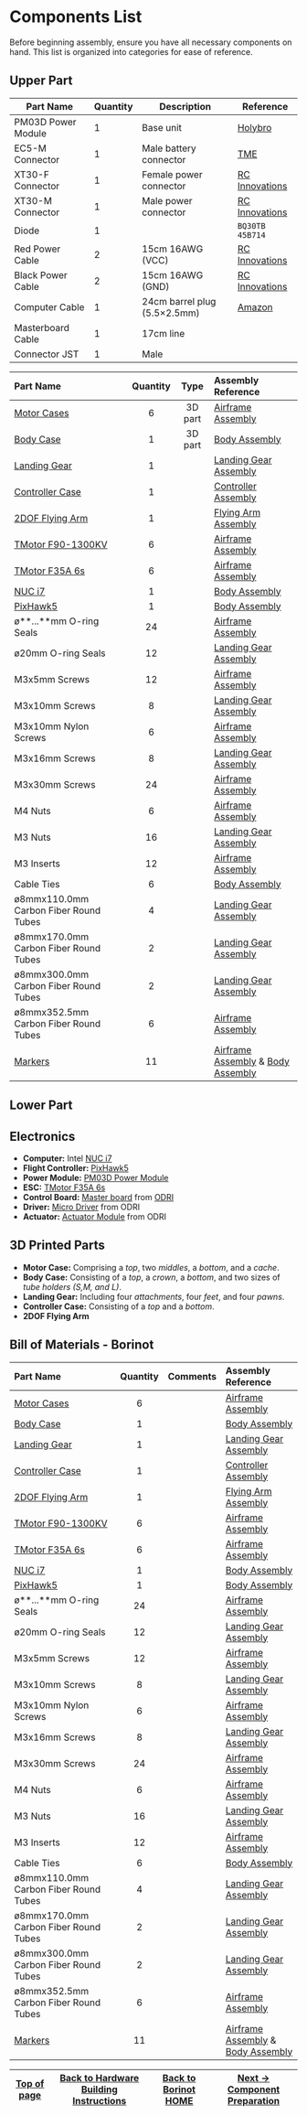 # Components List

Before beginning assembly, ensure you have all necessary components on hand. This list is organized into categories for ease of reference.

## Upper Part

<!-- Put Picture of all the piece of the upper part -->
<!-- Plus comment of the picture -->

| Part Name             | Quantity | Description                          | Reference                                                                                   |
|-----------------------|----------|--------------------------------------|---------------------------------------------------------------------------------------------|
| PM03D Power Module    | 1        | Base unit                            | [Holybro](https://holybro.com/products/pm03d-power-module)                                  |
| EC5-M Connector       | 1        | Male battery connector               | [TME](https://www.tme.eu/es/en/details/ec5-m/dc-power-connectors/amass/)                    |
| XT30-F Connector      | 1        | Female power connector               | [RC Innovations](https://rc-innovations.es/shop/amass-conector-xt30-hembra-xt30u-h)         |
| XT30-M Connector      | 1        | Male power connector                 | [RC Innovations](https://rc-innovations.es/shop/amass-conector-xt30-macho-xt30u-m)          |
| Diode                 | 1        |                                      | `BQ30TB 45B714`                                                                             |
| Red Power Cable       | 2        | 15cm 16AWG (VCC)                     | [RC Innovations](https://rc-innovations.es/shop/Cable-silicona-16AWG-Rojo-1-metro-amass)    |
| Black Power Cable     | 2        | 15cm 16AWG (GND)                     | [RC Innovations](https://rc-innovations.es/shop/cable-de-silicona-26-awg-negro-1-metro)     |
| Computer Cable        | 1        | 24cm barrel plug (5.5×2.5mm)         | [Amazon](https://www.amazon.com/Generic-5-5mm-2-5mm-Right-Pigtail/dp/B07H38LNPD)            |
| Masterboard Cable     | 1        | 17cm line                            |                                                                                             |
| Connector JST         | 1        | Male                                 |                                                                                             |


| Part Name | Quantity | Type | Assembly Reference |
|:-|:-:|:-:|:-|
| [Motor Cases](CAD/motor_case/) | 6 | 3D part | [Airframe Assembly](building_instructions.md#airframe-assembly) |
| [Body Case](CAD/body_case/) | 1 | 3D part | [Body Assembly](building_instructions.md#body-assembly) |
| [Landing Gear](CAD/landing_gear/) | 1 | | [Landing Gear Assembly](building_instructions.md#landing-gear-assembly) |
| [Controller Case](CAD/controller_case/) | 1 | | [Controller Assembly](building_instructions.md#controller-assembly) |
| [2DOF Flying Arm](CAD/flying_arm/) | 1 | | [Flying Arm Assembly](building_instructions.md#flying-arm-assembly) |
| [TMotor F90-1300KV](https://store.tmotor.com/goods.php?id=1064) | 6 | | [Airframe Assembly](building_instructions.md#airframe-assembly) |
| [TMotor F35A 6s](https://store.tmotor.com/goods.php?id=1176) | 6 | | [Airframe Assembly](building_instructions.md#airframe-assembly) |
| [NUC i7](https://ark.intel.com/content/www/us/en/ark/products/series/217835/intel-nuc-kit-with-12th-generation-intel-core-processors.html) | 1 | | [Body Assembly](building_instructions.md#body-assembly) |
| [PixHawk5](https://docs.px4.io/main/en/flight_controller/pixhawk5x.html) | 1 | | [Body Assembly](building_instructions.md#body-assembly) |
| ø**...**mm O-ring Seals | 24 | | [Airframe Assembly](building_instructions.md#airframe-assembly) | <!--Mechanical Components-->
| ø20mm O-ring Seals | 12 | | [Landing Gear Assembly](building_instructions.md#landing-gear-assembly) |
| M3x5mm Screws | 12 | | [Airframe Assembly](building_instructions.md#airframe-assembly) |
| M3x10mm Screws | 8 | | [Landing Gear Assembly](building_instructions.md#landing-gear-assembly) |
| M3x10mm Nylon Screws | 6 | | [Airframe Assembly](building_instructions.md#airframe-assembly) |
| M3x16mm Screws | 8 | | [Landing Gear Assembly](building_instructions.md#landing-gear-assembly) |
| M3x30mm Screws | 24 | | [Airframe Assembly](building_instructions.md#airframe-assembly) |
| M4 Nuts | 6 | | [Airframe Assembly](building_instructions.md#airframe-assembly) |
| M3 Nuts | 16 | | [Landing Gear Assembly](building_instructions.md#landing-gear-assembly) |
| M3 Inserts | 12 | | [Airframe Assembly](building_instructions.md#airframe-assembly) |
| Cable Ties | 6 | | [Body Assembly](building_instructions.md#body-assembly) |
| ø8mmx110.0mm Carbon Fiber Round Tubes | 4 | | [Landing Gear Assembly](building_instructions.md#landing-gear-assembly) |
| ø8mmx170.0mm Carbon Fiber Round Tubes | 2 | | [Landing Gear Assembly](building_instructions.md#landing-gear-assembly) |
| ø8mmx300.0mm Carbon Fiber Round Tubes | 2 | | [Landing Gear Assembly](building_instructions.md#landing-gear-assembly) |
| ø8mmx352.5mm Carbon Fiber Round Tubes | 6 | | [Airframe Assembly](building_instructions.md#airframe-assembly) |
| [Markers](https://optitrack.com/accessories/markers/#mcm-14.0-m4-10) | 11 | | [Airframe Assembly](building_instructions.md#airframe-assembly) & [Body Assembly](building_instructions.md#body-assembly)|


## Lower Part


## Electronics

- **Computer:** Intel [NUC i7](https://ark.intel.com/content/www/us/en/ark/products/series/217835/intel-nuc-kit-with-12th-generation-intel-core-processors.html)
- **Flight Controller:** [PixHawk5](https://docs.px4.io/main/en/flight_controller/pixhawk5x.html)
- **Power Module:** [PM03D Power Module](https://holybro.com/collections/power-modules-pdbs/products/pm03d-power-module)
- **ESC:** [TMotor F35A 6s](https://store.tmotor.com/goods.php?id=1176)
- **Control Board:** [Master board](https://github.com/open-dynamic-robot-initiative/master-board#master-board) from [ODRI](https://github.com/open-dynamic-robot-initiative)
- **Driver:** [Micro Driver](https://github.com/open-dynamic-robot-initiative/open_robot_actuator_hardware/tree/master/electronics/micro_driver_electronics) from ODRI
- **Actuator:** [Actuator Module](https://github.com/open-dynamic-robot-initiative/open_robot_actuator_hardware/blob/master/mechanics/actuator_module_v1/README.md) from ODRI

## 3D Printed Parts

- **Motor Case:** Comprising a *top*, two *middles*, a *bottom*, and a *cache*.
- **Body Case:** Consisting of a *top*, a *crown*, a *bottom*, and two sizes of *tube holders (S,M, and L)*.
- **Landing Gear:** Including four *attachments*, four *feet*, and four *pawns*.
- **Controller Case:** Consisting of a *top* and a *bottom*.
- **2DOF Flying Arm**

## Bill of Materials - Borinot

| Part Name | Quantity | Comments | Assembly Reference |
|:-|:-:|:-:|:-|
| [Motor Cases](CAD/motor_case/) | 6 | | [Airframe Assembly](building_instructions.md#airframe-assembly) |
| [Body Case](CAD/body_case/) | 1 | | [Body Assembly](building_instructions.md#body-assembly) |
| [Landing Gear](CAD/landing_gear/) | 1 | | [Landing Gear Assembly](building_instructions.md#landing-gear-assembly) |
| [Controller Case](CAD/controller_case/) | 1 | | [Controller Assembly](building_instructions.md#controller-assembly) |
| [2DOF Flying Arm](CAD/flying_arm/) | 1 | | [Flying Arm Assembly](building_instructions.md#flying-arm-assembly) |
| [TMotor F90-1300KV](https://store.tmotor.com/goods.php?id=1064) | 6 | | [Airframe Assembly](building_instructions.md#airframe-assembly) |
| [TMotor F35A 6s](https://store.tmotor.com/goods.php?id=1176) | 6 | | [Airframe Assembly](building_instructions.md#airframe-assembly) |
| [NUC i7](https://ark.intel.com/content/www/us/en/ark/products/series/217835/intel-nuc-kit-with-12th-generation-intel-core-processors.html) | 1 | | [Body Assembly](building_instructions.md#body-assembly) |
| [PixHawk5](https://docs.px4.io/main/en/flight_controller/pixhawk5x.html) | 1 | | [Body Assembly](building_instructions.md#body-assembly) |
| ø**...**mm O-ring Seals | 24 | | [Airframe Assembly](building_instructions.md#airframe-assembly) | <!--Mechanical Components-->
| ø20mm O-ring Seals | 12 | | [Landing Gear Assembly](building_instructions.md#landing-gear-assembly) |
| M3x5mm Screws | 12 | | [Airframe Assembly](building_instructions.md#airframe-assembly) |
| M3x10mm Screws | 8 | | [Landing Gear Assembly](building_instructions.md#landing-gear-assembly) |
| M3x10mm Nylon Screws | 6 | | [Airframe Assembly](building_instructions.md#airframe-assembly) |
| M3x16mm Screws | 8 | | [Landing Gear Assembly](building_instructions.md#landing-gear-assembly) |
| M3x30mm Screws | 24 | | [Airframe Assembly](building_instructions.md#airframe-assembly) |
| M4 Nuts | 6 | | [Airframe Assembly](building_instructions.md#airframe-assembly) |
| M3 Nuts | 16 | | [Landing Gear Assembly](building_instructions.md#landing-gear-assembly) |
| M3 Inserts | 12 | | [Airframe Assembly](building_instructions.md#airframe-assembly) |
| Cable Ties | 6 | | [Body Assembly](building_instructions.md#body-assembly) |
| ø8mmx110.0mm Carbon Fiber Round Tubes | 4 | | [Landing Gear Assembly](building_instructions.md#landing-gear-assembly) |
| ø8mmx170.0mm Carbon Fiber Round Tubes | 2 | | [Landing Gear Assembly](building_instructions.md#landing-gear-assembly) |
| ø8mmx300.0mm Carbon Fiber Round Tubes | 2 | | [Landing Gear Assembly](building_instructions.md#landing-gear-assembly) |
| ø8mmx352.5mm Carbon Fiber Round Tubes | 6 | | [Airframe Assembly](building_instructions.md#airframe-assembly) |
| [Markers](https://optitrack.com/accessories/markers/#mcm-14.0-m4-10) | 11 | | [Airframe Assembly](building_instructions.md#airframe-assembly) & [Body Assembly](building_instructions.md#body-assembly)|

| [Top of page](#components-list) | [Back to Hardware Building Instructions](README.md) | [Back to Borinot HOME](../README.md) | [Next → Component Preparation](1_component_preparation.md) |
| --- | --- | --- | --- |
